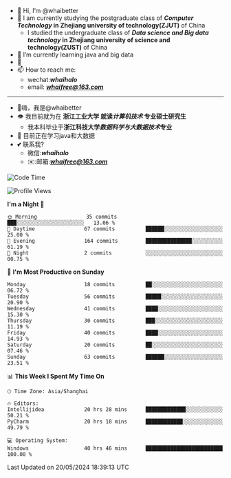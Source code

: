 - 👋 Hi, I’m @whaibetter
- 👀 I am currently studying the postgraduate class of ***Computer Technology* in Zhejiang university of technology(ZJUT)** of China
  -  I studied the undergraduate class of ***Data science and Big data technology* in Zhejiang university of science and technology(ZUST)** of China
- 🌱 I’m currently learning java and big data
- 💞️ 
- 📫 How to reach me: 
  - wechat:***whaihalo***
  - email: ***whaifree@163.com***
 ------------------------
- 👋嗨，我是@whaibetter
- 👁 我目前就为在 **浙江工业大学 就读*计算机技术* 专业硕士研究生**
  - 我本科毕业于**浙江科技大学*数据科学与大数据技术*专业**
- 🌴 目前正在学习java和大数据
- 💕 联系我?
  - 微信:***whaihalo***
  - ✉️:邮箱:***whaifree@163.com***

<!--START_SECTION:waka-->
![Code Time](http://img.shields.io/badge/Code%20Time-233%20hrs-blue)

![Profile Views](http://img.shields.io/badge/Profile%20Views-4-blue)

**I'm a Night 🦉** 

```text
🌞 Morning                35 commits          ███░░░░░░░░░░░░░░░░░░░░░░   13.06 % 
🌆 Daytime                67 commits          ██████░░░░░░░░░░░░░░░░░░░   25.00 % 
🌃 Evening                164 commits         ███████████████░░░░░░░░░░   61.19 % 
🌙 Night                  2 commits           ░░░░░░░░░░░░░░░░░░░░░░░░░   00.75 % 
```
📅 **I'm Most Productive on Sunday** 

```text
Monday                   18 commits          ██░░░░░░░░░░░░░░░░░░░░░░░   06.72 % 
Tuesday                  56 commits          █████░░░░░░░░░░░░░░░░░░░░   20.90 % 
Wednesday                41 commits          ████░░░░░░░░░░░░░░░░░░░░░   15.30 % 
Thursday                 30 commits          ███░░░░░░░░░░░░░░░░░░░░░░   11.19 % 
Friday                   40 commits          ████░░░░░░░░░░░░░░░░░░░░░   14.93 % 
Saturday                 20 commits          ██░░░░░░░░░░░░░░░░░░░░░░░   07.46 % 
Sunday                   63 commits          ██████░░░░░░░░░░░░░░░░░░░   23.51 % 
```


📊 **This Week I Spent My Time On** 

```text
🕑︎ Time Zone: Asia/Shanghai

🔥 Editors: 
Intellijidea             20 hrs 28 mins      █████████████░░░░░░░░░░░░   50.21 % 
PyCharm                  20 hrs 18 mins      ████████████░░░░░░░░░░░░░   49.79 % 

💻 Operating System: 
Windows                  40 hrs 46 mins      █████████████████████████   100.00 % 
```


 Last Updated on 20/05/2024 18:39:13 UTC
<!--END_SECTION:waka-->
